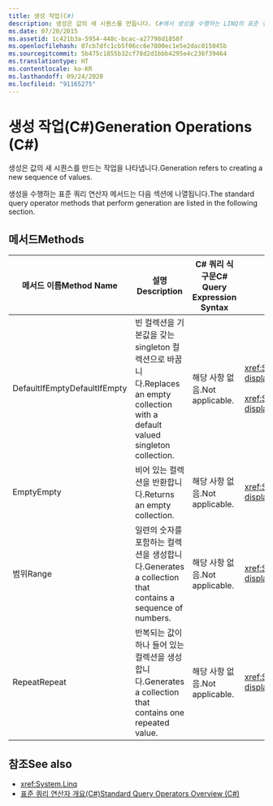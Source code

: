 ```yaml
---
title: 생성 작업(C#)
description: 생성은 값의 새 시퀀스를 만듭니다. C#에서 생성을 수행하는 LINQ의 표준 쿼리 연산자 메서드에 대해 알아봅니다.
ms.date: 07/20/2015
ms.assetid: 1c421b3a-5954-448c-bcac-a27798d1858f
ms.openlocfilehash: 07cb7dfc1cb5f06cc6e7800ec1e5e2dac015045b
ms.sourcegitcommit: 5b475c1855b32cf78d2d1bbb4295e4c236f39464
ms.translationtype: HT
ms.contentlocale: ko-KR
ms.lasthandoff: 09/24/2020
ms.locfileid: "91165275"
---
```

# <a name="generation-operations-c"></a><span data-ttu-id="b4d48-104">생성 작업(C#)</span><span class="sxs-lookup"><span data-stu-id="b4d48-104">Generation Operations (C#)</span></span>

<span data-ttu-id="b4d48-105">생성은 값의 새 시퀀스를 만드는 작업을 나타냅니다.</span><span class="sxs-lookup"><span data-stu-id="b4d48-105">Generation refers to creating a new sequence of values.</span></span>  
  
 <span data-ttu-id="b4d48-106">생성을 수행하는 표준 쿼리 연산자 메서드는 다음 섹션에 나열됩니다.</span><span class="sxs-lookup"><span data-stu-id="b4d48-106">The standard query operator methods that perform generation are listed in the following section.</span></span>  
  
## <a name="methods"></a><span data-ttu-id="b4d48-107">메서드</span><span class="sxs-lookup"><span data-stu-id="b4d48-107">Methods</span></span>  
  
|<span data-ttu-id="b4d48-108">메서드 이름</span><span class="sxs-lookup"><span data-stu-id="b4d48-108">Method Name</span></span>|<span data-ttu-id="b4d48-109">설명</span><span class="sxs-lookup"><span data-stu-id="b4d48-109">Description</span></span>|<span data-ttu-id="b4d48-110">C# 쿼리 식 구문</span><span class="sxs-lookup"><span data-stu-id="b4d48-110">C# Query Expression Syntax</span></span>|<span data-ttu-id="b4d48-111">추가 정보</span><span class="sxs-lookup"><span data-stu-id="b4d48-111">More Information</span></span>|  
|-----------------|-----------------|---------------------------------|----------------------|  
|<span data-ttu-id="b4d48-112">DefaultIfEmpty</span><span class="sxs-lookup"><span data-stu-id="b4d48-112">DefaultIfEmpty</span></span>|<span data-ttu-id="b4d48-113">빈 컬렉션을 기본값을 갖는 singleton 컬렉션으로 바꿉니다.</span><span class="sxs-lookup"><span data-stu-id="b4d48-113">Replaces an empty collection with a default valued singleton collection.</span></span>|<span data-ttu-id="b4d48-114">해당 사항 없음.</span><span class="sxs-lookup"><span data-stu-id="b4d48-114">Not applicable.</span></span>|<xref:System.Linq.Enumerable.DefaultIfEmpty%2A?displayProperty=nameWithType><br /><br /> <xref:System.Linq.Queryable.DefaultIfEmpty%2A?displayProperty=nameWithType>|  
|<span data-ttu-id="b4d48-115">Empty</span><span class="sxs-lookup"><span data-stu-id="b4d48-115">Empty</span></span>|<span data-ttu-id="b4d48-116">비어 있는 컬렉션을 반환합니다.</span><span class="sxs-lookup"><span data-stu-id="b4d48-116">Returns an empty collection.</span></span>|<span data-ttu-id="b4d48-117">해당 사항 없음.</span><span class="sxs-lookup"><span data-stu-id="b4d48-117">Not applicable.</span></span>|<xref:System.Linq.Enumerable.Empty%2A?displayProperty=nameWithType>|  
|<span data-ttu-id="b4d48-118">범위</span><span class="sxs-lookup"><span data-stu-id="b4d48-118">Range</span></span>|<span data-ttu-id="b4d48-119">일련의 숫자를 포함하는 컬렉션을 생성합니다.</span><span class="sxs-lookup"><span data-stu-id="b4d48-119">Generates a collection that contains a sequence of numbers.</span></span>|<span data-ttu-id="b4d48-120">해당 사항 없음.</span><span class="sxs-lookup"><span data-stu-id="b4d48-120">Not applicable.</span></span>|<xref:System.Linq.Enumerable.Range%2A?displayProperty=nameWithType>|  
|<span data-ttu-id="b4d48-121">Repeat</span><span class="sxs-lookup"><span data-stu-id="b4d48-121">Repeat</span></span>|<span data-ttu-id="b4d48-122">반복되는 값이 하나 들어 있는 컬렉션을 생성합니다.</span><span class="sxs-lookup"><span data-stu-id="b4d48-122">Generates a collection that contains one repeated value.</span></span>|<span data-ttu-id="b4d48-123">해당 사항 없음.</span><span class="sxs-lookup"><span data-stu-id="b4d48-123">Not applicable.</span></span>|<xref:System.Linq.Enumerable.Repeat%2A?displayProperty=nameWithType>|  
  
## <a name="see-also"></a><span data-ttu-id="b4d48-124">참조</span><span class="sxs-lookup"><span data-stu-id="b4d48-124">See also</span></span>

- <xref:System.Linq>
- [<span data-ttu-id="b4d48-125">표준 쿼리 연산자 개요(C#)</span><span class="sxs-lookup"><span data-stu-id="b4d48-125">Standard Query Operators Overview (C#)</span></span>](./standard-query-operators-overview.md)
